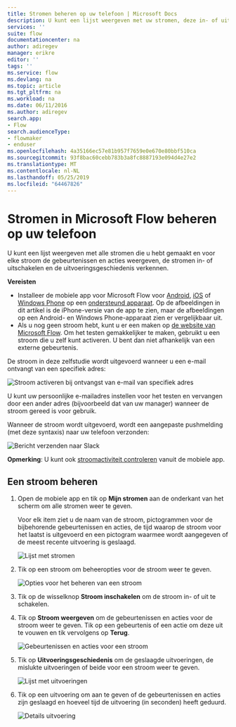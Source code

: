 ```yaml
---
title: Stromen beheren op uw telefoon | Microsoft Docs
description: U kunt een lijst weergeven met uw stromen, deze in- of uitschakelen en de gebeurtenissen, acties en uitvoeringsgeschiedenis voor elke stroom bekijken.
services: ''
suite: flow
documentationcenter: na
author: adiregev
manager: erikre
editor: ''
tags: ''
ms.service: flow
ms.devlang: na
ms.topic: article
ms.tgt_pltfrm: na
ms.workload: na
ms.date: 06/11/2016
ms.author: adiregev
search.app:
- Flow
search.audienceType:
- flowmaker
- enduser
ms.openlocfilehash: 4a35166ec57e81b957f7659e0e670e80bbf510ca
ms.sourcegitcommit: 93f8bac60cebb783b3a8fc8887193e094d4e27e2
ms.translationtype: MT
ms.contentlocale: nl-NL
ms.lasthandoff: 05/25/2019
ms.locfileid: "64467826"
---
```

# <a name="manage-flows-in-microsoft-flow-from-your-phone"></a>Stromen in Microsoft Flow beheren op uw telefoon
U kunt een lijst weergeven met alle stromen die u hebt gemaakt en voor elke stroom de gebeurtenissen en acties weergeven, de stromen in- of uitschakelen en de uitvoeringsgeschiedenis verkennen.

**Vereisten**

* Installeer de mobiele app voor Microsoft Flow voor [Android](https://aka.ms/flowmobiledocsandroid), [iOS](https://aka.ms/flowmobiledocsios) of [Windows Phone](https://aka.ms/flowmobilewindows) op een [ondersteund apparaat](getting-started.md#use-the-mobile-app). Op de afbeeldingen in dit artikel is de iPhone-versie van de app te zien, maar de afbeeldingen op een Android- en Windows Phone-apparaat zien er vergelijkbaar uit.
* Als u nog geen stroom hebt, kunt u er een maken op [de website van Microsoft Flow](https://flow.microsoft.com/). Om het testen gemakkelijker te maken, gebruikt u een stroom die u zelf kunt activeren. U bent dan niet afhankelijk van een externe gebeurtenis.

De stroom in deze zelfstudie wordt uitgevoerd wanneer u een e-mail ontvangt van een specifiek adres:

![Stroom activeren bij ontvangst van e-mail van specifiek adres](./media/mobile-manage-flows/create-trigger.png)

U kunt uw persoonlijke e-mailadres instellen voor het testen en vervangen door een ander adres (bijvoorbeeld dat van uw manager) wanneer de stroom gereed is voor gebruik.

Wanneer de stroom wordt uitgevoerd, wordt een aangepaste pushmelding (met deze syntaxis) naar uw telefoon verzonden:

![Bericht verzenden naar Slack](./media/mobile-manage-flows/create-event.png)

**Opmerking**: U kunt ook [stroomactiviteit controleren](mobile-monitor-activity.md) vanuit de mobiele app.

## <a name="manage-a-flow"></a>Een stroom beheren
1. Open de mobiele app en tik op **Mijn stromen** aan de onderkant van het scherm om alle stromen weer te geven.
   
    Voor elk item ziet u de naam van de stroom, pictogrammen voor de bijbehorende gebeurtenissen en acties, de tijd waarop de stroom voor het laatst is uitgevoerd en een pictogram waarmee wordt aangegeven of de meest recente uitvoering is geslaagd.
   
    ![Lijst met stromen](./media/mobile-manage-flows/flow-list.png)
2. Tik op een stroom om beheeropties voor de stroom weer te geven.
   
    ![Opties voor het beheren van een stroom](./media/mobile-manage-flows/flow-details.png)
3. Tik op de wisselknop **Stroom inschakelen** om de stroom in- of uit te schakelen.
4. Tik op **Stroom weergeven** om de gebeurtenissen en acties voor de stroom weer te geven. Tik op een gebeurtenis of een actie om deze uit te vouwen en tik vervolgens op **Terug**.
   
    ![Gebeurtenissen en acties voor een stroom](./media/mobile-manage-flows/flow-event-action.png)
5. Tik op **Uitvoeringsgeschiedenis** om de geslaagde uitvoeringen, de mislukte uitvoeringen of beide voor een stroom weer te geven.
   
    ![Lijst met uitvoeringen](./media/mobile-manage-flows/history-mixed.png)
6. Tik op een uitvoering om aan te geven of de gebeurtenissen en acties zijn geslaagd en hoeveel tijd de uitvoering (in seconden) heeft geduurd.
   
    ![Details uitvoering](./media/mobile-manage-flows/flow-run.png)

